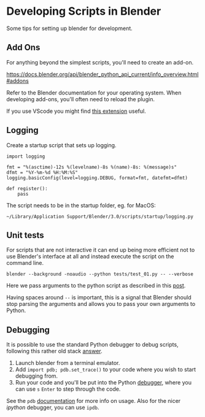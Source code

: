 # Developing Scripts in Blender

Some tips for setting up blender for development.

## Add Ons

For anything beyond the simplest scripts, you'll need to create an add-on.

https://docs.blender.org/api/blender_python_api_current/info_overview.html#addons

Refer to the Blender documentation for your operating system. When developing add-ons, you'll often need to reload the plugin.

If you use VScode you might find [this extension](https://marketplace.visualstudio.com/items?itemName=JacquesLucke.blender-development) useful.

## Logging

Create a startup script that sets up logging.

    import logging

    fmt = "%(asctime)-12s %(levelname)-8s %(name)-8s: %(message)s"
    dfmt = "%Y-%m-%d %H:%M:%S"
    logging.basicConfig(level=logging.DEBUG, format=fmt, datefmt=dfmt)

    def register():
        pass

The script needs to be in the startup folder, eg. for MacOS:

    ~/Library/Application Support/Blender/3.0/scripts/startup/logging.py

## Unit tests

For scripts that are not interactive it can end up being more efficient not to
use Blender's interface at all and instead execute the script on the command line.

    blender --background -noaudio --python tests/test_01.py -- --verbose

Here we pass arguments to the python script as described in this [post](https://blender.stackexchange.com/a/8405/100373).

Having spaces around `--` is important, this is a signal that Blender should
stop parsing the arguments and allows you to pass your own arguments to Python.

## Debugging

It is possible to use the standard Python debugger to debug scripts,
following this rather old stack [answer](https://blender.stackexchange.com/a/2504/100373).

1. Launch blender from a terminal emulator.
2. Add `import pdb; pdb.set_trace()` to your code where you wish to start debugging from.
3. Run your code and you'll be put into the
   Python [debugger](https://docs.python.org/3/library/pdb.html), where you can
   use `s` `Enter` to step through the code.

See the `pdb` [documentation](http://docs.python.org/3.9/library/pdb.html#debugger-commands)
for more info on usage. Also for the nicer _ipython_ debugger, you can use `ipdb`.
